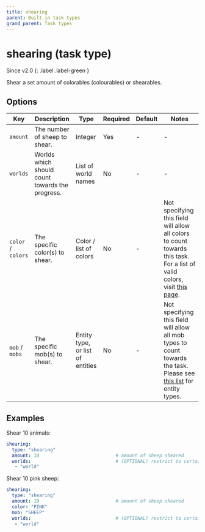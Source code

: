 ```yaml
---
title: shearing
parent: Built-in task types
grand_parent: Task types
---
```


# shearing (task type)

Since v2.0
{: .label .label-green }


Shear a set amount of colorables (colourables) or shearables.

## Options

| Key                | Description                                     | Type                             | Required | Default | Notes                                                                                                                                                                                              |
|--------------------|-------------------------------------------------|----------------------------------|----------|---------|----------------------------------------------------------------------------------------------------------------------------------------------------------------------------------------------------|
| `amount`           | The number of sheep to shear.                   | Integer                          | Yes      | \-      | \-                                                                                                                                                                                                 |
| `worlds`           | Worlds which should count towards the progress. | List of world names              | No       | \-      | \-                                                                                                                                                                                                 |
| `color` / `colors` | The specific color(s) to shear.                 | Color / list of colors           | No       | \-      | Not specifying this field will allow all colors to count towards this task. For a list of valid colors, visit [this page](https://hub.spigotmc.org/javadocs/spigot/org/bukkit/DyeColor.html).      |
| `mob` / `mobs`     | The specific mob(s) to shear.                   | Entity type, or list of entities | No       | \-      | Not specifying this field will allow all mob types to count towards the task. Please see [this list](https://hub.spigotmc.org/javadocs/bukkit/org/bukkit/entity/EntityType.html) for entity types. |

## Examples

Shear 10 animals:

``` yaml
shearing:
  type: "shearing"
  amount: 10                            # amount of sheep sheared
  worlds:                               # (OPTIONAL) restrict to certain worlds
   - "world"
```

Shear 10 pink sheep:

``` yaml
shearing:
  type: "shearing"
  amount: 10                            # amount of sheep sheared
  color: "PINK"
  mob: "SHEEP"
  worlds:                               # (OPTIONAL) restrict to certain worlds
   - "world"
```
